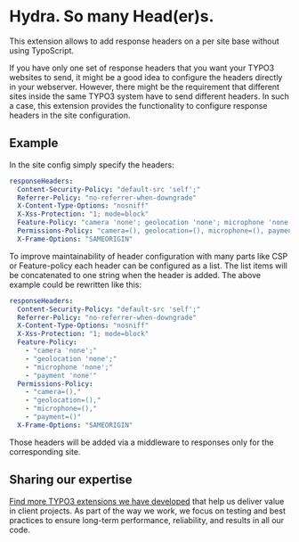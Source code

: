 # Hydra. So many Head(er)s.

This extension allows to add response headers on a per site base without using TypoScript.

If you have only one set of response headers that you want your TYPO3 websites to send, it might be a good idea
to configure the headers directly in your webserver. However, there might be the requirement that different
sites inside the same TYPO3 system have to send different headers. In such a case, this extension provides the
functionality to configure response headers in the site configuration.

## Example

In the site config simply specify the headers:

```yaml
responseHeaders:
  Content-Security-Policy: "default-src 'self';"
  Referrer-Policy: "no-referrer-when-downgrade"
  X-Content-Type-Options: "nosniff"
  X-Xss-Protection: "1; mode=block"
  Feature-Policy: "camera 'none'; geolocation 'none'; microphone 'none'; payment 'none'"
  Permissions-Policy: "camera=(), geolocation=(), microphone=(), payment=()"
  X-Frame-Options: "SAMEORIGIN"
```

To improve maintainability of header configuration with many parts like CSP or Feature-policy
each header can be configured as a list. The list items will be concatenated to one string when the header is added.
The above example could be rewritten like this:

```yaml
responseHeaders:
  Content-Security-Policy: "default-src 'self';"
  Referrer-Policy: "no-referrer-when-downgrade"
  X-Content-Type-Options: "nosniff"
  X-Xss-Protection: "1; mode=block"
  Feature-Policy:
    - "camera 'none';"
    - "geolocation 'none';"
    - "microphone 'none';"
    - "payment 'none'"
  Permissions-Policy:
    - "camera=(),"
    - "geolocation=(),"
    - "microphone=(),"
    - "payment=()"
  X-Frame-Options: "SAMEORIGIN"
```

Those headers will be added via a middleware to responses only for the corresponding site.

## Sharing our expertise

[Find more TYPO3 extensions we have developed](https://b13.com/useful-typo3-extensions-from-b13-to-you) that help us deliver value in client projects. As part of the way we work, we focus on testing and best practices to ensure long-term performance, reliability, and results in all our code.
